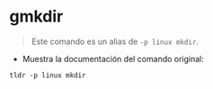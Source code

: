 # gmkdir

> Este comando es un alias de `-p linux mkdir`.

- Muestra la documentación del comando original:

`tldr -p linux mkdir`
